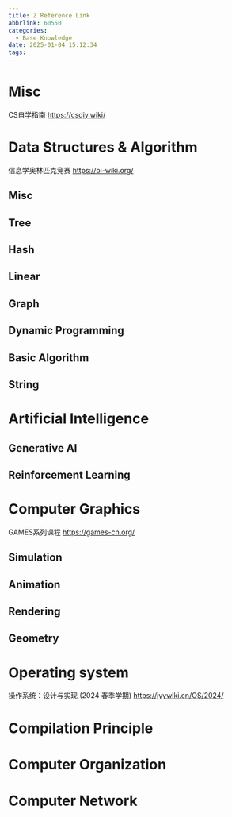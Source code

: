 ```yaml
---
title: Z Reference Link
abbrlink: 60550
categories:
  - Base Knowledge
date: 2025-01-04 15:12:34
tags:
---
```



# Misc
CS自学指南 https://csdiy.wiki/

# Data Structures & Algorithm
信息学奥林匹克竞赛 https://oi-wiki.org/

## Misc

## Tree

## Hash

## Linear

## Graph

## Dynamic Programming

## Basic Algorithm

## String

# Artificial Intelligence

## Generative AI

## Reinforcement Learning

# Computer Graphics
GAMES系列课程 https://games-cn.org/

## Simulation

## Animation

## Rendering

## Geometry

# Operating system
操作系统：设计与实现 (2024 春季学期) https://jyywiki.cn/OS/2024/

# Compilation Principle

# Computer Organization

# Computer Network

